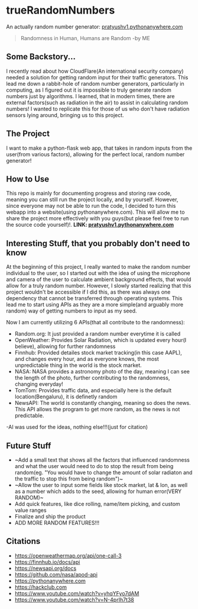 # trueRandomNumbers
An actually random number generator: [pratyushv1.pythonanywhere.com](https://pratyushv1.pythonanywhere.com/)

>Randomness in Human, Humans are Random
  -by ME

## Some Backstory...
I recently read about how CloudFlare(An international security company) needed a solution for getting random input for their traffic generators. This lead me down a rabbit-hole of random number generators, particularly in computing, as I figured out it is impossible to truly generate random numbers just by algorithms. I learned, that in modern times, there are external factors(such as radiation in the air) to assist in calculating random numbers! I wanted to replicate this for those of us who don't have radiation sensors lying around, bringing us to this project.

## The Project
I want to make a python-flask web app, that takes in random inputs from the user(from various factors), allowing for the perfect local, random number generator!

## How to Use
This repo is mainly for documenting progress and storing raw code, meaning you can still run the project locally, and by yourself. However, since everyone may not be able to run the code, I decided to turn this webapp into a website(using pythonanywhere.com). This will allow me to share the project more effectively with you guys(but please feel free to run the source code yourself)!. **LINK: [pratyushv1.pythonanywhere.com](https://pratyushv1.pythonanywhere.com/)**

## Interesting Stuff, that you probably don't need to know
At the beginning of this project, I really wanted to make the random number individual to the user, so I started out with the idea of using the microphone and camera of the user to calculate ambient background effects, that would allow for a truly random number. However, I slowly started realizing that this project wouldn't be accessible if I did this, as there was always one dependency that cannot be transferred through operating systems. This lead me to start using APIs as they are a more simple(and arguably more random) way of getting numbers to input as my seed.

Now I am currently utilizing 6 APIs(that all contribute to the randomness):
  - Random.org: It just provided a random number everytime it is called
  - OpenWeather: Provides Solar Radiation, which is updated every hour(I believe), allowing for further randomness
  - Finnhub: Provided detailes stock market tracking(in this case AAPL), and changes every hour, and as everyone knows, the most unpredictable thing in the world is the stock market.
  - NASA: NASA provides a astronomy photo of the day, meaning I can see the length of the photo, further contributing to the randomness, changing everyday!
  - TomTom: Provides traffic data, and especially here is the default location(Bengaluru), it is definetly random
  - NewsAPI: The world is constantly changing, meaning so does the news. This API allows the program to get more random, as the news is not predictable.

-AI was used for the ideas, nothing else!!!(just for citation)

## Future Stuff
- ~Add a small text that shows all the factors that influenced randomness and what the user would need to do to stop the result from being random(eg. "You would have to change the amount of solar radiaton and the traffic to stop this from being random")~
- ~Allow the user to input some fields like stock market, lat & lon, as well as a number which adds to the seed, allowing for human error(VERY RANDOM)~
- Add quick features, like dice rolling, name/item picking, and custom value ranges
- Finalize and ship the product
- ADD MORE RANDOM FEATURES!!!

## Citations
- https://openweathermap.org/api/one-call-3
- https://finnhub.io/docs/api
- https://newsapi.org/docs
- https://github.com/nasa/apod-api
- https://pythonanywhere.com
- https://hackclub.com
- https://www.youtube.com/watch?v=yhqYFyo7dAM
- https://www.youtube.com/watch?v=N-4prIh7t38
